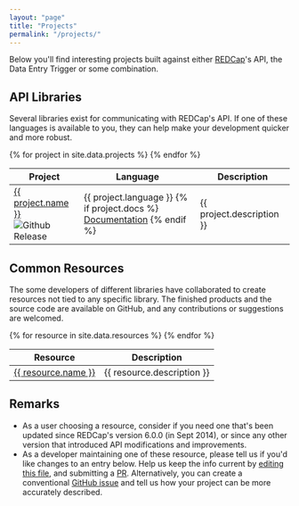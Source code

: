 ```yaml
---
layout: "page"
title: "Projects"
permalink: "/projects/"
---
```


Below you'll find interesting projects built against either [REDCap](http://www.project-redcap.org/)'s API, the Data Entry Trigger or some combination.


## API Libraries

Several libraries exist for communicating with REDCap's API.  If one of these languages is available to you, they can help make your development quicker and more robust.

<table class="table table-striped">
  <thead>
    <tr>
      <th>Project</th>
      <th>Language</th>
      <th>Description</th>
    </tr>
  </thead>
  <tbody>
  {% for project in site.data.projects %}
    <tr>
      <td><a href="{{ project.repo }}">{{ project.name }}</a> <br /> <img src="{{ project.repo_release }}" alt="Github Release"></td>
	  <td>{{ project.language }} {% if project.docs %} <br /> <a href="{{ project.docs }}">Documentation</a> {% endif %}</td>
	  <td>{{ project.description }}</td>
    </tr>
  {% endfor %}
  </tbody>
</table>

## Common Resources

The some developers of different libraries have collaborated to create resources not tied to any specific library.  The finished products and the source code are available on GitHub, and any contributions or suggestions are welcomed.

<table class="table table-striped">
  <thead>
    <tr>
      <th>Resource</th>
      <th>Description</th>
    </tr>
  </thead>
  <tbody>
  {% for resource in site.data.resources %}
    <tr>
      <td><a href="{{ resource.link }}">{{ resource.name }}</a></td>
	  <td>{{ resource.description }}</td>
    </tr>
  {% endfor %}
  </tbody>
</table>

## Remarks


* As a user choosing a resource, consider if you need one that's been updated since REDCap's version 6.0.0 (in Sept 2014), or since any other version that introduced API modifications and improvements.
* As a developer maintaining one of these resource, please tell us if you'd like changes to an entry below.  Help us keep the info current by [editing this file](https://github.com/redcap-tools/redcap-tools.github.io/blob/master/projects.md), and submitting a [PR](https://github.com/redcap-tools/redcap-tools.github.io/pulls).  Alternatively, you can create a conventional [GitHub issue](https://github.com/redcap-tools/redcap-tools.github.io/issues) and tell us how your project can be more accurately described.
